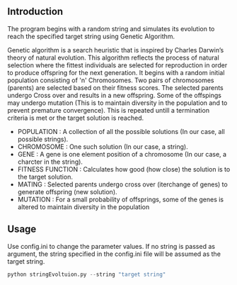 ## Introduction

The program begins with a random string and simulates its evolution to reach the specified target string using Genetic Algorithm.

<p>Genetic algorithm is a search heuristic that is inspired by Charles Darwin’s theory of natural evolution. 
This algorithm reflects the process of natural selection where the fittest individuals are selected for reproduction
in order to produce offspring for the next generation.
It begins with a random initial population consisting of 'n' Chromosomes.
Two pairs of chromosomes (parents) are selected based on their fitness scores. 
The selected parents undergo Cross over and results in a new offspring.
Some of the offspings may undergo mutation (This is to maintain diversity
in the population and to prevent premature convergence). This is repeated untill
a termination criteria is met or the target solution is reached.<p>  

- POPULATION       : A collection of all the possible solutions (In our case, all possible strings).
- CHROMOSOME       : One such solution (In our case, a string).
- GENE             : A gene is one element position of a chromosome (In our case, a charcter in the string).
- FITNESS FUNCTION : Calculates how good (how close) the solution is to the target solution.
- MATING           : Selected parents undergo cross over (iterchange of genes) to generate offspring (new solution).
- MUTATION         : For a small probability of offsprings, some of the genes is altered to maintain diversity in the
                     population


## Usage
Use config.ini to change the parameter values.
If no string is passed as argument, the string specified in the config.ini file will be assumed as the target string.

```python
python stringEvoltuion.py --string "target string"
